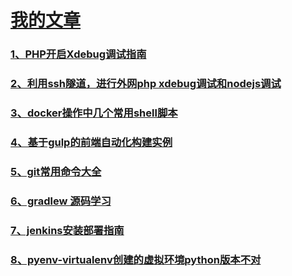 # [我的文章](https://www.jianshu.com/u/f50718ed5c91)

### [1、PHP开启Xdebug调试指南](https://www.jianshu.com/p/53a9064cb4e7)
### [2、利用ssh隧道，进行外网php xdebug调试和nodejs调试](https://www.jianshu.com/p/2d608c48ce73)
### [3、docker操作中几个常用shell脚本](https://www.jianshu.com/p/f82351669d75)
### [4、基于gulp的前端自动化构建实例](https://www.jianshu.com/p/31cdbecc488d)
### [5、git常用命令大全](https://www.jianshu.com/p/e94c8137e3dd)
### [6、gradlew 源码学习](https://www.jianshu.com/p/983cb5e998c2)
### [7、jenkins安装部署指南](https://www.jianshu.com/p/adccbfddb49e)
### [8、pyenv-virtualenv创建的虚拟环境python版本不对](https://www.jianshu.com/p/09f3962a9773)
